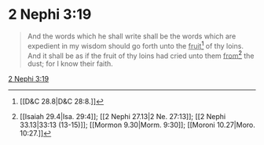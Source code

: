 # 2 Nephi 3:19

> And the words which he shall write shall be the words which are expedient in my wisdom should go forth unto the <u>fruit</u>[^a] of thy loins. And it shall be as if the fruit of thy loins had cried unto them <u>from</u>[^b] the dust; for I know their faith.

[2 Nephi 3:19](https://www.churchofjesuschrist.org/study/scriptures/bofm/2-ne/3?lang=eng&id=p19#p19)


[^a]: [[D&C 28.8|D&C 28:8.]]
[^b]: [[Isaiah 29.4|Isa. 29:4]]; [[2 Nephi 27.13|2 Ne. 27:13]]; [[2 Nephi 33.13|33:13 (13-15)]]; [[Mormon 9.30|Morm. 9:30]]; [[Moroni 10.27|Moro. 10:27.]]
